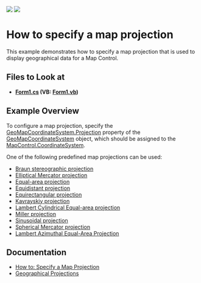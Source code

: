 <!-- default badges list -->
[![](https://img.shields.io/badge/Open_in_DevExpress_Support_Center-FF7200?style=flat-square&logo=DevExpress&logoColor=white)](https://supportcenter.devexpress.com/ticket/details/T232940)
[![](https://img.shields.io/badge/📖_How_to_use_DevExpress_Examples-e9f6fc?style=flat-square)](https://docs.devexpress.com/GeneralInformation/403183)
<!-- default badges end -->
<!-- default file list -->

# How to specify a map projection

This example demonstrates how to specify a map projection that is used to display geographical data for a Map Control. 
## Files to Look at

* **[Form1.cs](./CS/MapProjections/Form1.cs) (VB: [Form1.vb](./VB/MapProjections/Form1.vb))**
<!-- default file list end -->

## Example Overview

To configure a map projection, specify the [GeoMapCoordinateSystem.Projection](https://docs.devexpress.com/WindowsForms/DevExpress.XtraMap.GeoMapCoordinateSystem.Projection) property of the [GeoMapCoordinateSystem](https://docs.devexpress.com/WindowsForms/DevExpress.XtraMap.GeoMapCoordinateSystem) object, which should be assigned to the [MapControl.CoordinateSystem](https://docs.devexpress.com/WindowsForms/DevExpress.XtraMap.MapControl.CoordinateSystem).

One of the following predefined map projections can be used:
- [Braun stereographic projection](https://docs.devexpress.com/WindowsForms/DevExpress.XtraMap.BraunStereographicProjection)
- [Elliptical Mercator projection](https://docs.devexpress.com/WindowsForms/DevExpress.XtraMap.EllipticalMercatorProjection)
- [Equal-area projection](https://docs.devexpress.com/WindowsForms/DevExpress.XtraMap.EqualAreaProjection)
- [Equidistant projection](https://docs.devexpress.com/WindowsForms/DevExpress.XtraMap.EquidistantProjection)
- [Equirectangular projection](https://docs.devexpress.com/WindowsForms/DevExpress.XtraMap.EquirectangularProjection)
- [Kavrayskiy projection](https://docs.devexpress.com/WindowsForms/DevExpress.XtraMap.KavrayskiyProjection)
- [Lambert Cylindrical Equal-area projection](https://docs.devexpress.com/WindowsForms/DevExpress.XtraMap.LambertCylindricalEqualAreaProjection)
- [Miller projection](https://docs.devexpress.com/WindowsForms/DevExpress.XtraMap.MillerProjection)
- [Sinusoidal projection](https://docs.devexpress.com/WindowsForms/DevExpress.XtraMap.SinusoidalProjection)
- [Spherical Mercator projection](https://docs.devexpress.com/WindowsForms/DevExpress.XtraMap.SphericalMercatorProjection)
- [ Lambert Azimuthal Equal-Area Projection](https://docs.devexpress.com/WindowsForms/DevExpress.XtraMap.Etrs89LambertAzimuthalEqualAreaProjection)

## Documentation 

- [How to: Specify a Map Projection](https://docs.devexpress.com/WindowsForms/113973/controls-and-libraries/map-control/examples/vector-data/customize-data-appearance/how-to-specify-a-map-projection)
- [Geographical Projections](https://docs.devexpress.com/WindowsForms/15079/controls-and-libraries/map-control/coordinate-systems/geographical-projections)









